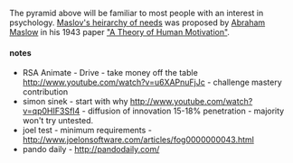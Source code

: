 The pyramid above will be familiar to most people with an interest in psychology. [Maslov's heirarchy of needs](https://en.wikipedia.org/wiki/Maslow's_hierarchy_of_needs) was proposed by [Abraham Maslow](https://en.wikipedia.org/wiki/Abraham_Maslow) in his 1943 paper ["A Theory of Human Motivation"](http://psychclassics.yorku.ca/Maslow/motivation.htm).


#### notes

* RSA Animate - Drive - take money off the table http://www.youtube.com/watch?v=u6XAPnuFjJc - challenge mastery contribution
* simon sinek - start with why http://www.youtube.com/watch?v=qp0HIF3SfI4 - diffusion of innovation 15-18% penetration - majority won't try untested.
* joel test - minimum requirements - http://www.joelonsoftware.com/articles/fog0000000043.html
* pando daily - http://pandodaily.com/